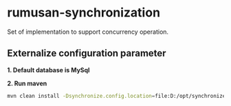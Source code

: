 # rumusan-synchronization
Set of implementation to support concurrency operation.

## Externalize configuration parameter
**1. Default database is MySql**

**2. Run maven**

```bash
mvn clean install -Dsynchronize.config.location=file:D:/opt/synchronize/config/application-test.properties
```